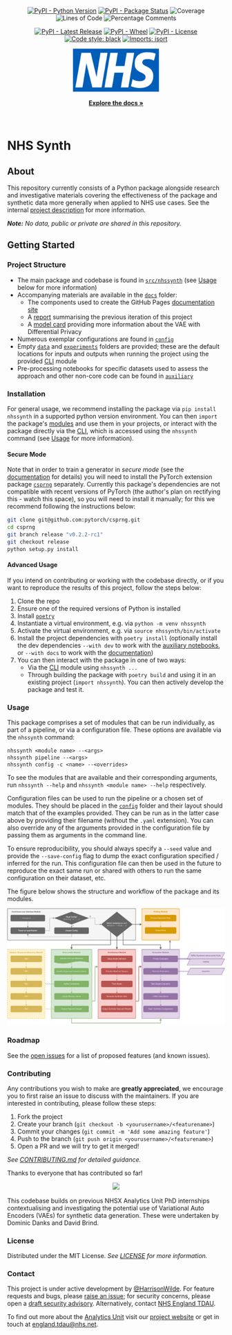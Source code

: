<!-- PROJECT SHIELDS -->
<div align="center">

[![PyPI - Python Version](https://img.shields.io/pypi/pyversions/nhssynth?style=flat-square)](https://www.python.org/downloads/release/python-3100/)
[![PyPI - Package Status](https://img.shields.io/pypi/status/nhssynth?style=flat-square)](https://pypi.org/project/nhssynth/)
![Coverage](https://img.shields.io/endpoint?url=https://gist.githubusercontent.com/HarrisonWilde/1ab4eefed81ec381e29f7d4feb9856bc/raw/coverage.json)
![Lines of Code](https://img.shields.io/endpoint?url=https://gist.githubusercontent.com/HarrisonWilde/1ab4eefed81ec381e29f7d4feb9856bc/raw/loc.json)
![Percentage Comments](https://img.shields.io/endpoint?url=https://gist.githubusercontent.com/HarrisonWilde/1ab4eefed81ec381e29f7d4feb9856bc/raw/comments.json)

</div>
<div align="center">

[![PyPI - Latest Release](https://img.shields.io/pypi/v/nhssynth?style=flat-square)](https://pypi.org/project/nhssynth/)
[![PyPI - Wheel](https://img.shields.io/pypi/wheel/nhssynth?style=flat-square)](https://pypi.org/project/nhssynth/)
[![PyPI - License](https://img.shields.io/pypi/l/nhssynth?style=flat-square)](https://github.com/nhsx/nhssynth/blob/main/LICENSE)
[![Code style: black](https://img.shields.io/badge/code%20style-black-000000?style=flat-square)](https://github.com/psf/black)
[![Imports: isort](https://img.shields.io/badge/%20imports-isort-%231674b1?style=flat-square)](https://pycqa.github.io/isort/)

</div>


<!-- PROJECT LOGO -->
<div align="center">
  <a href="https://nhsx.github.io/NHSSynth">
    <img src="docs/assets/NHS.svg" alt="Logo" width="200" height="100">
  </a>
  <p align="center">
    <a href="https://nhsx.github.io/NHSSynth"><strong>Explore the docs »</strong></a>
    <br /><br /><br />
  </p>
</div>

# NHS Synth

## About

This repository currently consists of a Python package alongside research and investigative materials covering the effectiveness of the package and synthetic data more generally when applied to NHS use cases. See the internal [project description](https://nhsx.github.io/nhsx-internship-projects/synthetic-data-exploration-vae/) for more information.

_**Note:** No data, public or private are shared in this repository._

## Getting Started

### Project Structure

- The main package and codebase is found in [`src/nhssynth`](src/nhssynth/) (see [Usage](#usage) below for more information)
- Accompanying materials are available in the [`docs`](docs/) folder:
  - The components used to create the GitHub Pages [documentation site](https://nhsx.github.io/NHSSynth/)
  - A [report](docs/reports/report.pdf) summarising the previous iteration of this project
  - A [model card](docs/model_card.md) providing more information about the VAE with Differential Privacy
- Numerous exemplar configurations are found in [`config`](config/)
- Empty [`data`](data/) and [`experiments`](experiments/) folders are provided; these are the default locations for inputs and outputs when running the project using the provided [CLI](../src/nhssynth/cli/) module
- Pre-processing notebooks for specific datasets used to assess the approach and other non-core code can be found in [`auxiliary`](../auxiliary/)

### Installation

For general usage, we recommend installing the package via `pip install nhssynth` in a supported python version environment. You can then `import` the package's [modules](src/nhssynth/modules/) and use them in your projects, or interact with the package directly via the [CLI](src/nhssynth/cli/), which is accessed using the `nhssynth` command (see [Usage](#usage) for more information).

#### Secure Mode

Note that in order to train a generator in *secure mode* (see the [documentation](https://nhsx.github.io/NHSSynth/secure_mode/) for details) you will need to install the PyTorch extension package [`csprng`](https://github.com/pytorch/csprng) separately. Currently this package's dependencies are not compatible with recent versions of PyTorch (the author's plan on rectifying this - watch this space), so you will need to install it manually; for this we recommend following the instructions below:

```bash
git clone git@github.com:pytorch/csprng.git
cd csprng
git branch release "v0.2.2-rc1"
git checkout release
python setup.py install
```

#### Advanced Usage

If you intend on contributing or working with the codebase directly, or if you want to reproduce the results of this project, follow the steps below:

1. Clone the repo
2. Ensure one of the required versions of Python is installed
3. Install [`poetry`](https://python-poetry.org/docs/#installation)
4. Instantiate a virtual environment, e.g. via `python -m venv nhssynth`
3. Activate the virtual environment, e.g. via `source nhssynth/bin/activate`
4. Install the project dependencies with `poetry install` (optionally install the dev dependencies `--with dev` to work with the [auxiliary notebooks](auxiliary/), or `--with docs` to work with the [documentation](docs/))
5. You can then interact with the package in one of two ways:
    - Via the [CLI](src/nhssynth/cli/) module using `nhssynth ...`
    - Through building the package with `poetry build` and using it in an existing project (`import nhssynth`). You can then actively develop the package and test it.

### Usage

This package comprises a set of modules that can be run individually, as part of a pipeline, or via a configuration file. These options are available via the `nhssynth` command:

```
nhssynth <module name> --<args>
nhssynth pipeline --<args>
nhssynth config -c <name> --<overrides>
```

To see the modules that are available and their corresponding arguments, run `nhssynth --help` and `nhssynth <module name> --help` respectively.

Configuration files can be used to run the pipeline or a chosen set of modules. They should be placed in the [`config`](config/) folder and their layout should match that of the examples provided. They can be run as in the latter case above by providing their filename (without the `.yaml` extension). You can also override any of the arguments provided in the configuration file by passing them as arguments in the command line.

To ensure reproducibility, you should always specify a `--seed` value and provide the `--save-config` flag to dump the exact configuration specified / inferred for the run. This configuration file can then be used in the future to reproduce the exact same run or shared with others to run the same configuration on their dataset, etc.

The figure below shows the structure and workflow of the package and its modules.

![](docs/modules.png)

### Roadmap

See the [open issues](https://github.com/nhsx/NHSSynth/issues) for a list of proposed features (and known issues).

### Contributing

Any contributions you wish to make are **greatly appreciated**, we encourage you to first raise an issue to discuss with the maintainers. If you are interested in contributing, please follow these steps:

1. Fork the project
2. Create your branch (`git checkout -b <yourusername>/<featurename>`)
3. Commit your changes (`git commit -m 'Add some amazing feature'`)
4. Push to the branch (`git push origin <yourusername>/<featurename>`)
5. Open a PR and we will try to get it merged!

_See [CONTRIBUTING.md](./CONTRIBUTING.md) for detailed guidance._

Thanks to everyone that has contributed so far!

<div align="center">
<a href="https://github.com/nhsx/nhssynth/graphs/contributors">
  <img src="https://contrib.rocks/image?repo=nhsx/nhssynth" />
</a>
</div>

This codebase builds on previous NHSX Analytics Unit PhD internships contextualising and investigating the potential use of Variational Auto Encoders (VAEs) for synthetic data generation. These were undertaken by Dominic Danks and David Brind.

### License

Distributed under the MIT License. _See [LICENSE](./LICENSE) for more information._

### Contact

This project is under active development by [@HarrisonWilde](https://github.com/HarrisonWilde). For feature requests and bugs, please [raise an issue](https://github.com/nhsx/NHSSynth/issues/new/choose); for security concerns, please open a [draft security advisory](https://github.com/nhsx/NHSSynth/security/advisories/new). Alternatively, contact [NHS England TDAU](mailto:england.tdau@nhs.net).

To find out more about the [Analytics Unit](https://www.nhsx.nhs.uk/key-tools-and-info/nhsx-analytics-unit/) visit our [project website](https://nhsx.github.io/AnalyticsUnit/projects.html) or get in touch at [england.tdau@nhs.net](mailto:england.tdau@nhs.net).

<!-- ### Acknowledgements -->
